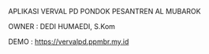 APLIKASI VERVAL PD PONDOK PESANTREN AL MUBAROK

OWNER : DEDI HUMAEDI, S.Kom

DEMO : https://vervalpd.ppmbr.my.id
